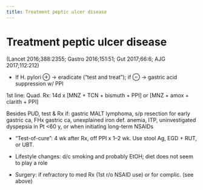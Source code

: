 ```yaml
---
title: Treatment peptic ulcer disease 
---
```

# Treatment peptic ulcer disease 

(Lancet 2016;388:2355; Gastro 2016;151:51; Gut 2017;66:6; AJG 2017;112:212)
* If H. pylori ⊕ → eradicate (“test and treat”); if ⊖ → gastric acid suppression w/ PPI

1st line: Quad. Rx: 14d x [MNZ + TCN + bismuth + PPI] or [MNZ + amox + clarith + PPI]

Besides PUD, test & Rx if: gastric MALT lymphoma, s/p resection for early gastric ca, FHx gastric ca, unexplained iron def. anemia, ITP, uninvestigated dyspepsia in Pt <60 y, or when initiating long-term NSAIDs

* “Test-of-cure”: 4 wk after Rx, off PPI x 1–2 wk. Use stool Ag, EGD + RUT, or UBT.

* Lifestyle changes: d/c smoking and probably EtOH; diet does not seem to play a role

* Surgery: if refractory to med Rx (1st r/o NSAID use) or for complic. (see above)
